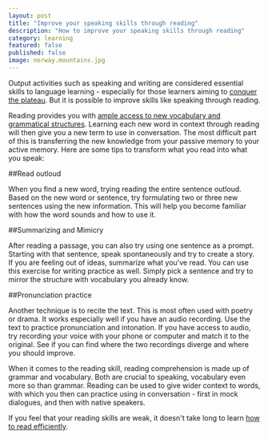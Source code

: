 ```yaml
---
layout: post
title: "Improve your speaking skills through reading"
description: "How to improve your speaking skills through reading"
category: learning
featured: false
published: false
image: norway.mountains.jpg
---
```

Output activities such as speaking and writing are considered essential skills to language learning - especially for those learners aiming to [conquer the plateau](
http://www.professorjackrichards.com/wp-content/uploads/moving-beyond-the-plateau.pdf). But it is possible to improve skills like speaking through reading.

Reading provides you with [ample access to new vocabulary and grammatical structures](http://www.ccsenet.org/journal/index.php/ijel/article/viewFile/22597/14583). Learning each new word in context through reading will then give you a new term to use in conversation. The most difficult part of this is transferring the new knowledge from your passive memory to your active memory. Here are some tips to transform what you read into what you speak:

##Read outloud

When you find a new word, trying reading the entire sentence outloud.  Based on the new word or sentence, try formulating two or three new sentences using the new information. This will help you become familiar with how the word sounds and how to use it.

##Summarizing and Mimicry

After reading a passage, you can also try using one sentence as a prompt. Starting with that sentence, speak spontaneously and try to create a story. If you are feeling out of ideas, summarize what you've read. You can use this exercise for writing practice as well. Simply pick a sentence and try to mirror the structure with vocabulary you already know.

##Pronunciation practice

Another technique is to recite the text. This is most often used with poetry or drama. It works especially well if you have an audio recording. Use the text to practice pronunciation and intonation. If you have access to audio, try recording your voice with your phone or computer and match it to the original. See if you can find where the two recordings diverge and where you should improve.

When it comes to the reading skill, reading comprehension is made up of grammar and vocabulary. Both are crucial to speaking, vocabulary even more so than grammar. Reading can be used to give wider context to words, with which you then can practice using in conversation - first in mock dialogues, and then with native speakers.

If you feel that your reading skills are weak, it doesn't take long to learn [how to read efficiently](https://wordbrewery.com/blog/learning/strategies-for-reading-foreign-texts/).
